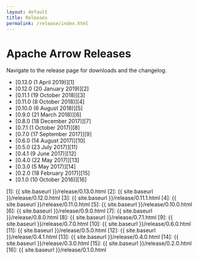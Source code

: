 ```yaml
---
layout: default
title: Releases
permalink: /release/index.html
---
```

<!--
{% comment %}
Licensed to the Apache Software Foundation (ASF) under one or more
contributor license agreements.  See the NOTICE file distributed with
this work for additional information regarding copyright ownership.
The ASF licenses this file to you under the Apache License, Version 2.0
(the "License"); you may not use this file except in compliance with
the License.  You may obtain a copy of the License at

http://www.apache.org/licenses/LICENSE-2.0

Unless required by applicable law or agreed to in writing, software
distributed under the License is distributed on an "AS IS" BASIS,
WITHOUT WARRANTIES OR CONDITIONS OF ANY KIND, either express or implied.
See the License for the specific language governing permissions and
limitations under the License.
{% endcomment %}
-->

# Apache Arrow Releases

Navigate to the release page for downloads and the changelog.

* [0.13.0 (1 April 2019)][1]
* [0.12.0 (20 January 2019)][2]
* [0.11.1 (19 October 2018)][3]
* [0.11.0 (8 October 2018)][4]
* [0.10.0 (6 August 2018)][5]
* [0.9.0 (21 March 2018)][6]
* [0.8.0 (18 December 2017)][7]
* [0.7.1 (1 October 2017)][8]
* [0.7.0 (17 September 2017)][9]
* [0.6.0 (14 August 2017)][10]
* [0.5.0 (23 July 2017)][11]
* [0.4.1 (9 June 2017)][12]
* [0.4.0 (22 May 2017)][13]
* [0.3.0 (5 May 2017)][14]
* [0.2.0 (18 February 2017)][15]
* [0.1.0 (10 October 2016)][16]

[1]: {{ site.baseurl }}/release/0.13.0.html
[2]: {{ site.baseurl }}/release/0.12.0.html
[3]: {{ site.baseurl }}/release/0.11.1.html
[4]: {{ site.baseurl }}/release/0.11.0.html
[5]: {{ site.baseurl }}/release/0.10.0.html
[6]: {{ site.baseurl }}/release/0.9.0.html
[7]: {{ site.baseurl }}/release/0.8.0.html
[8]: {{ site.baseurl }}/release/0.7.1.html
[9]: {{ site.baseurl }}/release/0.7.0.html
[10]: {{ site.baseurl }}/release/0.6.0.html
[11]: {{ site.baseurl }}/release/0.5.0.html
[12]: {{ site.baseurl }}/release/0.4.1.html
[13]: {{ site.baseurl }}/release/0.4.0.html
[14]: {{ site.baseurl }}/release/0.3.0.html
[15]: {{ site.baseurl }}/release/0.2.0.html
[16]: {{ site.baseurl }}/release/0.1.0.html
